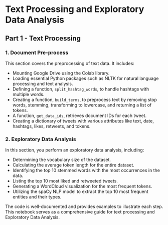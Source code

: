# Text Processing and Exploratory Data Analysis

## Part 1 - Text Processing

### 1. Document Pre-process

This section covers the preprocessing of text data. It includes:

- Mounting Google Drive using the Colab library.
- Loading essential Python packages such as NLTK for natural language processing and text analysis.
- Defining a function, `split_hashtag_words`, to handle hashtags with multiple words.
- Creating a function, `build_terms`, to preprocess text by removing stop words, stemming, transforming to lowercase, and returning a list of tokens.
- A function, `get_data_ids`, retrieves document IDs for each tweet.
- Creating a dictionary of tweets with various attributes like text, date, hashtags, likes, retweets, and tokens.

### 2. Exploratory Data Analysis

In this section, you perform an exploratory data analysis, including:

- Determining the vocabulary size of the dataset.
- Calculating the average token length for the entire dataset.
- Identifying the top 10 stemmed words with the most occurrences in the data.
- Listing the top 10 most liked and retweeted tweets.
- Generating a WordCloud visualization for the most frequent tokens.
- Utilizing the spaCy NLP model to extract the top 10 most frequent entities and their types.

The code is well-documented and provides examples to illustrate each step. This notebook serves as a comprehensive guide for text processing and Exploratory Data Analysis.
